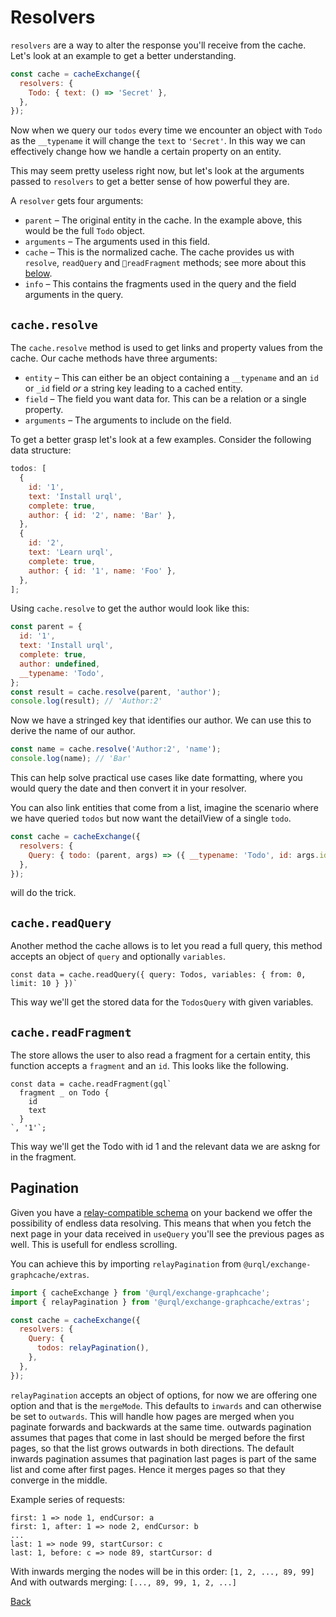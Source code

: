 # Resolvers

`resolvers` are a way to alter the response you'll receive from the cache.
Let's look at an example to get a better understanding.

```js
const cache = cacheExchange({
  resolvers: {
    Todo: { text: () => 'Secret' },
  },
});
```

Now when we query our `todos` every time we encounter an object with `Todo`
as the `__typename` it will change the `text` to `'Secret'`. In this way we
can effectively change how we handle a certain property on an entity.

This may seem pretty useless right now, but let's look at the arguments
passed to `resolvers` to get a better sense of how powerful they are.

A `resolver` gets four arguments:

- `parent` – The original entity in the cache. In the example above, this
  would be the full `Todo` object.
- `arguments` – The arguments used in this field.
- `cache` – This is the normalized cache. The cache provides us with `resolve`, `readQuery` and `readFragment` methods;
  see more about this [below](#cache.resolve).
- `info` – This contains the fragments used in the query and the field arguments in the query.

## `cache.resolve`

The `cache.resolve` method is used to get links and property values from the cache.
Our cache methods have three arguments:

- `entity` – This can either be an object containing a `__typename` and an `id` or
  `_id` field _or_ a string key leading to a cached entity.
- `field` – The field you want data for. This can be a relation or a single property.
- `arguments` – The arguments to include on the field.

To get a better grasp let's look at a few examples.
Consider the following data structure:

```js
todos: [
  {
    id: '1',
    text: 'Install urql',
    complete: true,
    author: { id: '2', name: 'Bar' },
  },
  {
    id: '2',
    text: 'Learn urql',
    complete: true,
    author: { id: '1', name: 'Foo' },
  },
];
```

Using `cache.resolve` to get the author would look like this:

```js
const parent = {
  id: '1',
  text: 'Install urql',
  complete: true,
  author: undefined,
  __typename: 'Todo',
};
const result = cache.resolve(parent, 'author');
console.log(result); // 'Author:2'
```

Now we have a stringed key that identifies our author. We
can use this to derive the name of our author.

```js
const name = cache.resolve('Author:2', 'name');
console.log(name); // 'Bar'
```

This can help solve practical use cases like date formatting,
where you would query the date and then convert it in your resolver.

You can also link entities that come from a list, imagine the scenario where
we have queried `todos` but now want the detailView of a single `todo`.

```js
const cache = cacheExchange({
  resolvers: {
    Query: { todo: (parent, args) => ({ __typename: 'Todo', id: args.id }) },
  },
});
```

will do the trick.

## `cache.readQuery`

Another method the cache allows is to let you read a full query, this method
accepts an object of `query` and optionally `variables`.

```js
const data = cache.readQuery({ query: Todos, variables: { from: 0, limit: 10 } })`
```

This way we'll get the stored data for the `TodosQuery` with given variables.

## `cache.readFragment`

The store allows the user to also read a fragment for a certain entity, this function
accepts a `fragment` and an `id`. This looks like the following.

```js
const data = cache.readFragment(gql`
  fragment _ on Todo {
    id
    text
  }
`, '1'`;
```

This way we'll get the Todo with id 1 and the relevant data we are askng for in the
fragment.

## Pagination

Given you have a [relay-compatible schema](https://facebook.github.io/relay/graphql/connections.htm)
on your backend we offer the possibility of endless data resolving.
This means that when you fetch the next page in your data
received in `useQuery` you'll see the previous pages as well. This is usefull for
endless scrolling.

You can achieve this by importing `relayPagination` from `@urql/exchange-graphcache/extras`.

```js
import { cacheExchange } from '@urql/exchange-graphcache';
import { relayPagination } from '@urql/exchange-graphcache/extras';

const cache = cacheExchange({
  resolvers: {
    Query: {
      todos: relayPagination(),
    },
  },
});
```

`relayPagination` accepts an object of options, for now we are offering one
option and that is the `mergeMode`. This defaults to `inwards` and can otherwise
be set to `outwards`. This will handle how pages are merged when you paginate
forwards and backwards at the same time. outwards pagination assumes that pages
that come in last should be merged before the first pages, so that the list
grows outwards in both directions. The default inwards pagination assumes that
pagination last pages is part of the same list and come after first pages.
Hence it merges pages so that they converge in the middle.

Example series of requests:

```
first: 1 => node 1, endCursor: a
first: 1, after: 1 => node 2, endCursor: b
...
last: 1 => node 99, startCursor: c
last: 1, before: c => node 89, startCursor: d
```

With inwards merging the nodes will be in this order: `[1, 2, ..., 89, 99]`
And with outwards merging: `[..., 89, 99, 1, 2, ...]`

[Back](../README.md)
